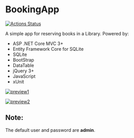 # BookingApp

[![Actions Status](https://github.com/FANMixco/BookingApp/workflows/.NET%20Core/badge.svg)](https://github.com/FANMixco/BookingApp)

A simple app for reserving books in a Library. Powered by:

- ASP .NET Core MVC 3+
- Entity Framework Core for SQLite
- SQLite
- BootStrap
- DataTable
- jQuery 3+
- JavaScript
- xUnit

[![preview1][1]][1]


[![preview2][2]][2]


  [1]: https://mir-cdn.behance.net/v1/rendition/project_modules/fs/c8bae393836207.5e6f59f3edf60.png
  [2]: https://mir-cdn.behance.net/v1/rendition/project_modules/fs/8731a293836207.5e6f59f3eeb22.png

## Note:
The default user and password are **admin**.
